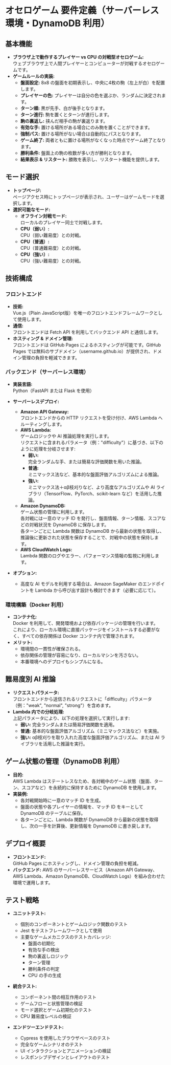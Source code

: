 # オセロゲーム 要件定義（サーバーレス環境・DynamoDB 利用）

## 基本機能
- **ブラウザ上で動作するプレイヤー vs CPU の対戦型オセロゲーム:**  
  ウェブブラウザ上で人間プレイヤーとコンピューターが対戦するオセロゲームです。
- **ゲームルールの実装:**
  - **盤面設定:** 8x8 の盤面を初期表示し、中央に4枚の駒（左上が白）を配置します。
  - **プレイヤーの色:** プレイヤーは自分の色を選ぶか、ランダムに決定されます。
  - **ターン順:** 黒が先手、白が後手となります。
  - **ターン進行:** 駒を置くとターンが進行します。
  - **駒の裏返し:** 挟んだ相手の駒が裏返ります。
  - **有効な手:** 置ける場所がある場合にのみ駒を置くことができます。
  - **強制パス:** 置ける場所がない場合は自動的にパスとなります。
  - **ゲーム終了:** 両者ともに置ける場所がなくなった時点でゲーム終了となります。
  - **勝利条件:** 盤面上の駒の枚数が多い方が勝利となります。
  - **結果表示 & リスタート:** 勝敗を表示し、リスタート機能を提供します。

## モード選択
- **トップページ:**  
  ページアクセス時にトップページが表示され、ユーザーはゲームモードを選択します。
- **選択可能なモード:**
  - **オフライン対戦モード:**  
    ローカルのプレイヤー同士で対戦します。
  - **CPU（弱い）:**  
    CPU（弱い難易度）との対戦。
  - **CPU（普通）:**  
    CPU（普通難易度）との対戦。
  - **CPU（強い）:**  
    CPU（強い難易度）との対戦。

## 技術構成

### フロントエンド
- **技術:**  
  Vue.js（Plain JavaScript版）を唯一のフロントエンドフレームワークとして使用します。
- **通信:**  
  フロントエンドは Fetch API を利用してバックエンド API と通信します。
- **ホスティング & ドメイン管理:**  
  フロントエンドは GitHub Pages によるホスティングが可能です。GitHub Pages では無料のサブドメイン（username.github.io）が提供され、ドメイン管理の負担を軽減できます。

### バックエンド（サーバーレス環境）
- **実装言語:**  
  Python（FastAPI または Flask を使用）
- **サーバーレスデプロイ:**
  - **Amazon API Gateway:**  
    フロントエンドからの HTTP リクエストを受け付け、AWS Lambda へルーティングします。
  - **AWS Lambda:**  
    ゲームロジックや AI 推論処理を実行します。  
    リクエストに含まれるパラメータ（例："difficulty"）に基づき、以下のように処理を分岐させます:
    - **弱い:**  
      完全ランダムな手、または簡易な評価関数を用いた推論。
    - **普通:**  
      ミニマックス法など、基本的な盤面評価アルゴリズムによる推論。
    - **強い:**  
      ミニマックス法＋αβ枝刈りなど、より高度なアルゴリズムや AI ライブラリ（TensorFlow、PyTorch、scikit-learn など）を活用した推論。
  - **Amazon DynamoDB:**  
    ゲーム状態の管理に利用します。  
    各対戦には一意のマッチ ID を発行し、盤面情報、ターン情報、スコアなどの対戦状況を DynamoDB に保存します。  
    各ターンごとに Lambda 関数は DynamoDB から最新の状態を取得し、推論後に更新された状態を保存することで、対戦中の状態を保持します。
  - **AWS CloudWatch Logs:**  
    Lambda 関数のログやエラー、パフォーマンス情報の監視に利用します。

- **オプション:**
  - 高度な AI モデルを利用する場合は、Amazon SageMaker のエンドポイントを Lambda から呼び出す設計も検討できます（必要に応じて）。

### 環境構築（Docker 利用）
- **コンテナ化:**  
  Docker を利用して、開発環境および依存パッケージの管理を行います。  
  これにより、ローカル環境に直接パッケージをインストールする必要がなく、すべての依存関係は Docker コンテナ内で管理されます。
- **メリット:**  
  - 環境間の一貫性が確保される。
  - 依存関係の管理が容易になり、ローカルマシンを汚さない。
  - 本番環境へのデプロイもシンプルになる。

## 難易度別 AI 推論
- **リクエストパラメータ:**  
  フロントエンドから送信されるリクエストに「difficulty」パラメータ（例："weak", "normal", "strong"）を含めます。
- **Lambda 内での分岐処理:**  
  上記パラメータにより、以下の処理を選択して実行します:
  - **弱い:** 完全ランダムまたは簡易評価関数を適用。
  - **普通:** 基本的な盤面評価アルゴリズム（ミニマックス法など）を実施。
  - **強い:** αβ枝刈りを取り入れた高度な盤面評価アルゴリズム、または AI ライブラリを活用した推論を実行。

## ゲーム状態の管理（DynamoDB 利用）
- **目的:**  
  AWS Lambda はステートレスなため、各対戦中のゲーム状態（盤面、ターン、スコアなど）を永続的に保持するために DynamoDB を使用します。
- **実装例:**
  - 各対戦開始時に一意のマッチ ID を生成。
  - 盤面の状態や各プレイヤーの情報を、マッチ ID をキーとして DynamoDB のテーブルに保存。
  - 各ターンごとに、Lambda 関数が DynamoDB から最新の状態を取得し、次の一手を計算後、更新情報を DynamoDB に書き戻します。

## デプロイ概要
- **フロントエンド:**  
  GitHub Pages にホスティングし、ドメイン管理の負担を軽減。
- **バックエンド:**
  AWS のサーバーレスサービス（Amazon API Gateway、AWS Lambda、Amazon DynamoDB、CloudWatch Logs）を組み合わせた環境で運用します。

## テスト戦略
- **ユニットテスト:**
  - 個別のコンポーネントとゲームロジック関数のテスト
  - Jest をテストフレームワークとして使用
  - 主要なゲームメカニクスのテストカバレッジ:
    - 盤面の初期化
    - 有効な手の検出
    - 駒の裏返しロジック
    - ターン管理
    - 勝利条件の判定
    - CPU の手の生成

- **統合テスト:**
  - コンポーネント間の相互作用のテスト
  - ゲームフローと状態管理の検証
  - モード選択とゲーム初期化のテスト
  - CPU 難易度レベルの検証

- **エンドツーエンドテスト:**
  - Cypress を使用したブラウザベースのテスト
  - 完全なゲームシナリオのテスト
  - UI インタラクションとアニメーションの検証
  - レスポンシブデザインとレイアウトのテスト
